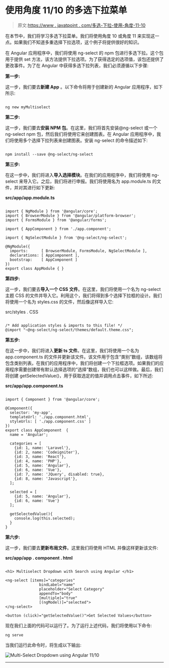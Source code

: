 # 使用角度 11/10 的多选下拉菜单

> 原文:[https://www . javatpoint . com/多选-下拉-使用-角度-11-10](https://www.javatpoint.com/multi-select-dropdown-using-angular-11-10)

在本节中，我们将学习多选下拉菜单。我们将使用角度 10 或角度 11 来实现这一点。如果我们不知道多重选择下拉选项，这个例子将提供很好的知识。

在 Angular 应用程序中，我们将使用 ng-select 的 npm 包进行多选下拉。这个包用于提供 set 方法，该方法提供下拉选项。为了获得选定的选项值，该包还提供了更改事件。为了在 Angular 中获得多选下拉列表，我们必须遵循以下步骤:

**第一步:**

这一步，我们要去**新建 App** 。以下命令将用于创建新的 Angular 应用程序，如下所示:

```

ng new myMultiselect

```

**第二步:**

这一步，我们要去**安装 NPM 包**。在这里，我们将首先安装@ng-select 或一个 ng-select npm 包，然后我们将使用它来创建图表。在 Angular 应用程序中，我们将使用多个选择下拉列表来创建图表。安装 ng-select 的命令描述如下:

```

npm install --save @ng-select/ng-select

```

**第三步:**

在这一步中，我们将进入**导入选择模块**。在我们的应用程序中，我们将使用 ng-select 来导入它。之后，我们将进行申报。我们将使用名为 app.module.ts 的文件，并对其进行如下更新:

**src/app/app.module.ts**

```

import { NgModule } from '@angular/core';
import { BrowserModule } from '@angular/platform-browser';
import { FormsModule } from '@angular/forms';

import { AppComponent } from './app.component';

import { NgSelectModule } from '@ng-select/ng-select'; 

@NgModule({
  imports:      [ BrowserModule, FormsModule, NgSelectModule ],
  declarations: [ AppComponent ],
  bootstrap:    [ AppComponent ]
})
export class AppModule { }

```

**第四步:**

这一步，我们要去**导入一个 CSS 文件**。在这里，我们将使用一个名为 ng-select 主题 CSS 的文件并导入它。利用这个，我们将得到多个选择下拉框的设计。我们将使用一个名为 styles.css 的文件，然后像这样导入它:

src/styles . CSS

```

/* Add application styles & imports to this file! */
@import "~@ng-select/ng-select/themes/default.theme.css";

```

**第五步:**

在这一步中，我们将进入**更新 ts 文件**。在这里，我们将使用一个名为 app.component.ts 的文件并更新该文件。该文件用于包含“类别”数组，该数组将包含类别列表。在我们的应用程序中，我们将创建一个下拉框选项。如果我们的应用程序需要创建带有默认选择选项的“选择”数组，我们也可以这样做。最后，我们将创建 getSelectedValue()，用于获取选定的值并调用点击事件，如下所述:

**src/app/app.component.ts**

```

import { Component } from '@angular/core';

@Component({
  selector: 'my-app',
  templateUrl: './app.component.html',
  styleUrls: [ './app.component.css' ]
})
export class AppComponent  {
  name = 'Angular';

  categories = [
    {id: 1, name: 'Laravel'},
    {id: 2, name: 'Codeigniter'},
    {id: 3, name: 'React'},
    {id: 4, name: 'PHP'},
    {id: 5, name: 'Angular'},
    {id: 6, name: 'Vue'},
    {id: 7, name: 'JQuery', disabled: true},
    {id: 8, name: 'Javascript'},
  ];

  selected = [
    {id: 5, name: 'Angular'},
    {id: 6, name: 'Vue'}
  ];

  getSelectedValue(){
    console.log(this.selected);
  }
}

```

**第六步:**

这一步，我们要去**更新布局文件**。这里我们将使用 HTML 并像这样更新该文件:

**src/app/app . component . html**

```

<h1> Multiselect Dropdown with Search using Angular </h1>

<ng-select [items]="categories"
               bindLabel="name"
               placeholder="Select Category"
               appendTo="body"
               [multiple]="true"
               [(ngModel)]="selected">
</ng-select>

<button (click)="getSelectedValue()">Get Selected Values</button>

```

现在我们上面的代码可以运行了。为了运行上述代码，我们将使用以下命令:

```
ng serve
```

当我们运行此命令时，将生成以下输出:

![Multi-Select Dropdown using Angular 11/10](../Images/31f928aeba0f8fe64ee07ba33e64da11.png)

* * *